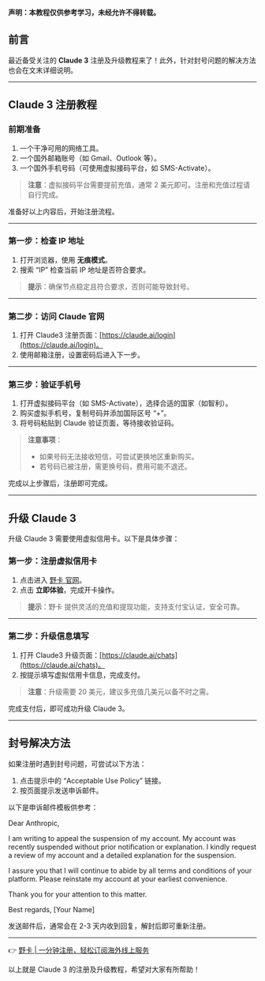 **声明：本教程仅供参考学习，未经允许不得转载。**

## 前言

最近备受关注的 **Claude 3** 注册及升级教程来了！此外，针对封号问题的解决方法也会在文末详细说明。

---

## Claude 3 注册教程

### 前期准备

1. 一个干净可用的网络工具。
2. 一个国外邮箱账号（如 Gmail、Outlook 等）。
3. 一个国外手机号码（可使用虚拟接码平台，如 SMS-Activate）。

> **注意**：虚拟接码平台需要提前充值，通常 2 美元即可。注册和充值过程请自行完成。

准备好以上内容后，开始注册流程。

---

### 第一步：检查 IP 地址

1. 打开浏览器，使用 **无痕模式**。
2. 搜索 “IP” 检查当前 IP 地址是否符合要求。

> **提示**：确保节点稳定且符合要求，否则可能导致封号。

---

### 第二步：访问 Claude 官网

1. 打开 Claude3 注册页面：[https://claude.ai/login](https://claude.ai/login)。
2. 使用邮箱注册，设置密码后进入下一步。

---

### 第三步：验证手机号

1. 打开虚拟接码平台（如 SMS-Activate），选择合适的国家（如智利）。
2. 购买虚拟手机号，复制号码并添加国际区号 “+”。
3. 将号码粘贴到 Claude 验证页面，等待接收验证码。

> **注意事项**：
> - 如果号码无法接收短信，可尝试更换地区重新购买。
> - 若号码已被注册，需更换号码，费用可能不退还。

完成以上步骤后，注册即可完成。

---

## 升级 Claude 3

升级 Claude 3 需要使用虚拟信用卡。以下是具体步骤：

### 第一步：注册虚拟信用卡

1. 点击进入 [野卡 官网](https://bit.ly/bewildcard)。
2. 点击 **立即体验**，完成开卡操作。

> **提示**：野卡 提供灵活的充值和提现功能，支持支付宝认证，安全可靠。

---

### 第二步：升级信息填写

1. 打开 Claude3 升级页面：[https://claude.ai/chats](https://claude.ai/chats)。
2. 按提示填写虚拟信用卡信息，完成支付。

> **注意**：升级需要 20 美元，建议多充值几美元以备不时之需。

完成支付后，即可成功升级 Claude 3。

---

## 封号解决方法

如果注册时遇到封号问题，可尝试以下方法：

1. 点击提示中的 “Acceptable Use Policy” 链接。
2. 按页面提示发送申诉邮件。

以下是申诉邮件模板供参考：


Dear Anthropic,

I am writing to appeal the suspension of my account. My account was recently suspended without prior notification or explanation. I kindly request a review of my account and a detailed explanation for the suspension.

I assure you that I will continue to abide by all terms and conditions of your platform. Please reinstate my account at your earliest convenience.

Thank you for your attention to this matter.

Best regards,
[Your Name]


发送邮件后，通常会在 2-3 天内收到回复，解封后即可重新注册。

---

👉 [野卡 | 一分钟注册，轻松订阅海外线上服务](https://bit.ly/bewildcard)

以上就是 Claude 3 的注册及升级教程，希望对大家有所帮助！